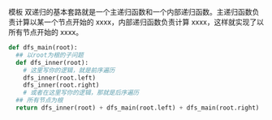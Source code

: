 模板
双递归的基本套路就是一个主递归函数和一个内部递归函数。主递归函数负责计算以某一个节点开始的 xxxx，内部递归函数负责计算 xxxx，这样就实现了以所有节点开始的 xxxx。

```Python
def dfs_main(root):
  ## 以root为根的子问题
  def dfs_inner(root):
    # 这里写你的逻辑，就是前序遍历
    dfs_inner(root.left)
    dfs_inner(root.right)
    # 或者在这里写你的逻辑，那就是后序遍历
  ## 所有节点为根
  return dfs_inner(root) + dfs_main(root.left) + dfs_main(root.right)
```
